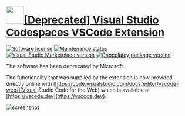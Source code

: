# [<img src="https://cdn.jsdelivr.net/gh/dgalbraith/chocolatey-packages@9678bf5fd1d07c6f7a2dd3d08da205d8ad75ca59/icons/vscode-vsonline.png" width="48" height="48" />[Deprecated] Visual Studio Codespaces VSCode Extension](https://community.chocolatey.org/packages/vscode-vsonline)

[![Software license](https://img.shields.io/badge/license-Proprietary-lightgrey)](https://marketplace.visualstudio.com/items/ms-vsonline.vsonline/license)
[![Maintenance status](https://img.shields.io/badge/maintained%3F-yes-green.svg)](https://github.com/dgalbraith/chocolatey-packages/graphs/commit-activity)
[![Visual Studio Marketplace version](https://img.shields.io/visual-studio-marketplace/v/ms-vsonline.vsonline?label=Marketplace)](https://marketplace.visualstudio.com/items?itemName=ms-vsonline.vsonline)
[![Chocolatey package version](https://img.shields.io/chocolatey/v/vscode-vsonline?label=Chocolatey)](https://community.chocolatey.org/packages/vscode-vsonline)

The software has been deprecated by Microsoft.

The functionality that was supplied by the extension is now provided directly online with
[https://code.visualstudio.com/docs/editor/vscode-web/](Visual Studio Code for the Web)
which is available at [https://vscode.dev](https://vscode.dev).

![screenshot](https://cdn.jsdelivr.net/gh/dgalbraith/chocolatey-packages@19e0d2eac541efda2f99972f29f500159e32128e/deprecated/packages/vscode-vsonline/screenshot.png)
